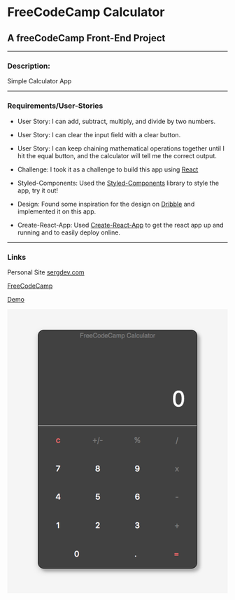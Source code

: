 # FreeCodeCamp Calculator

## A freeCodeCamp Front-End Project

---

### Description:

Simple Calculator App

---

### Requirements/User-Stories

* User Story: I can add, subtract, multiply, and divide by two numbers.
* User Story: I can clear the input field with a clear button.
* User Story: I can keep chaining mathematical operations together until I hit the equal button, and the calculator will tell me the correct output.  


* Challenge: I took it as a challenge to build this app using [React](https://facebook.github.io/react/)
* Styled-Components: Used the [Styled-Components](https://github.com/styled-components/styled-components) library to style the app, try it out!
* Design: Found some inspiration for the design on [Dribble](https://dribbble.com/shots/3467471-DailyUI-004-Calculator) and implemented it on this app.
* Create-React-App: Used [Create-React-App](https://github.com/facebookincubator/create-react-app) to get the react app up and running and to easily deploy online.
---

### Links

Personal Site [sergdev.com](https://sergdev.com/)

[FreeCodeCamp](https://www.freecodecamp.com/sergrdz7)

[Demo](https://sergrdz7.github.io/fcc-calculator/)

![Calculator](./src/calculatorApp.png)
